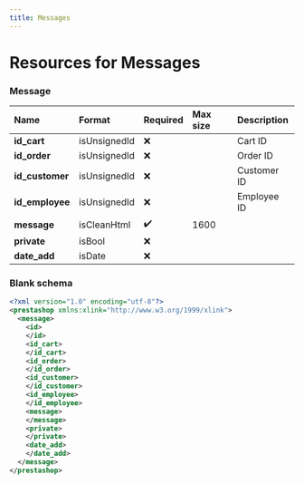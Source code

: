 ```yaml
---
title: Messages
---
```


# Resources for Messages

### Message

|      Name       |    Format    | Required | Max size | Description |
| :-------------- | :----------- | :------- | :------- | :---------- |
| **id_cart**     | isUnsignedId | ❌        |          | Cart ID     |
| **id_order**    | isUnsignedId | ❌        |          | Order ID    |
| **id_customer** | isUnsignedId | ❌        |          | Customer ID |
| **id_employee** | isUnsignedId | ❌        |          | Employee ID |
| **message**     | isCleanHtml  | ✔️       | 1600     |             |
| **private**     | isBool       | ❌        |          |             |
| **date_add**    | isDate       | ❌        |          |             |


### Blank schema

```xml
<?xml version="1.0" encoding="utf-8"?>
<prestashop xmlns:xlink="http://www.w3.org/1999/xlink">
  <message>
    <id>
    </id>
    <id_cart>
    </id_cart>
    <id_order>
    </id_order>
    <id_customer>
    </id_customer>
    <id_employee>
    </id_employee>
    <message>
    </message>
    <private>
    </private>
    <date_add>
    </date_add>
  </message>
</prestashop>
```

